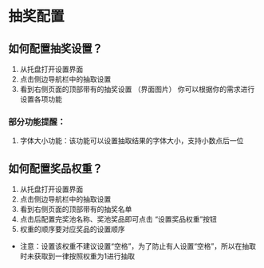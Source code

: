 # 抽奖配置

<ArticleMetadata />

## 如何配置抽奖设置？
1. 从托盘打开设置界面
2. 点击侧边导航栏中的抽取设置
3. 看到右侧页面的顶部带有的抽奖设置
（界面图片）
你可以根据你的需求进行设置各项功能
### 部分功能提醒：
1. 字体大小功能：该功能可以设置抽取结果的字体大小，支持小数点后一位

## 如何配置奖品权重？
1. 从托盘打开设置界面
2. 点击侧边导航栏中的抽取设置
3. 看到右侧页面的顶部带有的抽奖名单
4. 点击后配置完奖池名称、奖池奖品即可点击 “设置奖品权重”按钮
5. 权重的顺序要对应奖品的设置顺序
- 注意：设置该权重不建议设置“空格”，为了防止有人设置“空格”，所以在抽取时未获取到一律按照权重为1进行抽取